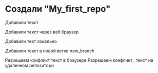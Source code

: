 # Создали "My_first_repo"

Добавили текст

Добавили текст через веб браузер

Добавили тект локально

Добавили текст в новой ветке new_branch

Разрешаем конфликт текст в браузере
Разрешаем конфликт , текст на удаленном репозитори
